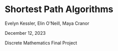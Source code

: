 # Shortest Path Algorithms
Evelyn Kessler, Elin O'Neill, Maya Cranor

December 12, 2023

Discrete Mathematics Final Project
